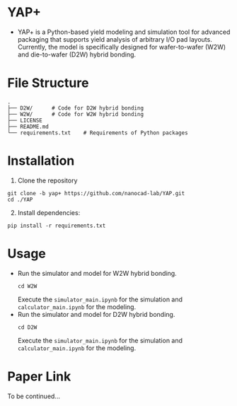 # YAP+
- YAP+ is a Python-based yield modeling and simulation tool for advanced packaging that supports yield analysis of arbitrary I/O pad layouts. Currently, the model is specifically designed for wafer-to-wafer (W2W) and die-to-wafer (D2W) hybrid bonding.
# File Structure
```
.
├── D2W/      # Code for D2W hybrid bonding
├── W2W/      # Code for W2W hybrid bonding
├── LICENSE
├── README.md
└── requirements.txt    # Requirements of Python packages
```

# Installation
1. Clone the repository
```
git clone -b yap+ https://github.com/nanocad-lab/YAP.git
cd ./YAP
```
2. Install dependencies:
```
pip install -r requirements.txt
```

# Usage
- Run the simulator and model for W2W hybrid bonding.
  ```
  cd W2W
  ```
  Execute the `simulator_main.ipynb` for the simulation and `calculator_main.ipynb` for the modeling.
- Run the simulator and model for D2W hybrid bonding.
  ```
  cd D2W
  ```
  Execute the `simulator_main.ipynb` for the simulation and `calculator_main.ipynb` for the modeling.


# Paper Link
To be continued...
